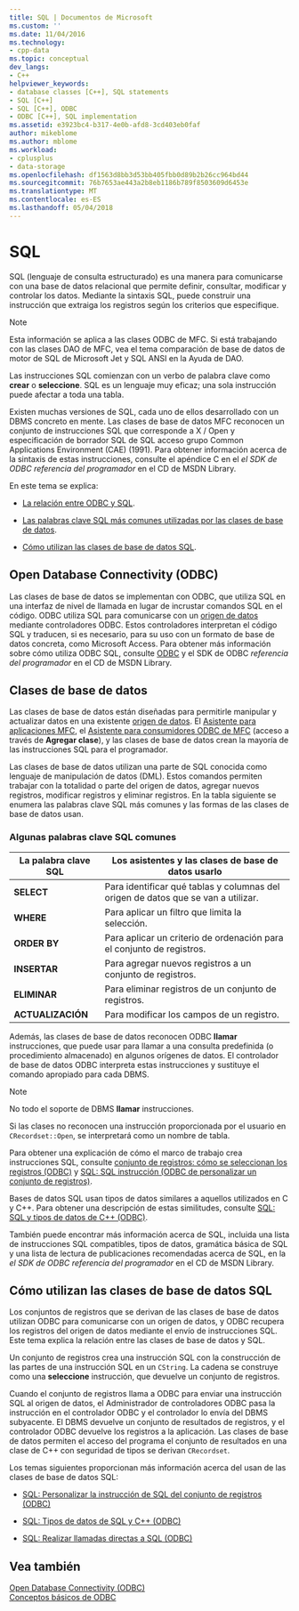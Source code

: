 ```yaml
---
title: SQL | Documentos de Microsoft
ms.custom: ''
ms.date: 11/04/2016
ms.technology:
- cpp-data
ms.topic: conceptual
dev_langs:
- C++
helpviewer_keywords:
- database classes [C++], SQL statements
- SQL [C++]
- SQL [C++], ODBC
- ODBC [C++], SQL implementation
ms.assetid: e3923bc4-b317-4e0b-afd8-3cd403eb0faf
author: mikeblome
ms.author: mblome
ms.workload:
- cplusplus
- data-storage
ms.openlocfilehash: df1563d8bb3d53bb405fbb0d89b2b26cc964bd44
ms.sourcegitcommit: 76b7653ae443a2b8eb1186b789f8503609d6453e
ms.translationtype: MT
ms.contentlocale: es-ES
ms.lasthandoff: 05/04/2018
---
```

# <a name="sql"></a>SQL
SQL (lenguaje de consulta estructurado) es una manera para comunicarse con una base de datos relacional que permite definir, consultar, modificar y controlar los datos. Mediante la sintaxis SQL, puede construir una instrucción que extraiga los registros según los criterios que especifique.  
  
> [!NOTE]
>  Esta información se aplica a las clases ODBC de MFC. Si está trabajando con las clases DAO de MFC, vea el tema comparación de base de datos de motor de SQL de Microsoft Jet y SQL ANSI en la Ayuda de DAO.  
  
 Las instrucciones SQL comienzan con un verbo de palabra clave como **crear** o **seleccione**. SQL es un lenguaje muy eficaz; una sola instrucción puede afectar a toda una tabla.  
  
 Existen muchas versiones de SQL, cada uno de ellos desarrollado con un DBMS concreto en mente. Las clases de base de datos MFC reconocen un conjunto de instrucciones SQL que corresponde a X / Open y especificación de borrador SQL de SQL acceso grupo Common Applications Environment (CAE) (1991). Para obtener información acerca de la sintaxis de estas instrucciones, consulte el apéndice C en el *el SDK de ODBC* *referencia del programador* en el CD de MSDN Library.  
  
 En este tema se explica:  
  
-   [La relación entre ODBC y SQL](#_core_open_database_connectivity_.28.odbc.29).  
  
-   [Las palabras clave SQL más comunes utilizadas por las clases de base de datos](#_core_the_database_classes).  
  
-   [Cómo utilizan las clases de base de datos SQL](#_core_how_the_database_classes_use_sql).  
  
##  <a name="_core_open_database_connectivity_.28.odbc.29"></a> Open Database Connectivity (ODBC)  
 Las clases de base de datos se implementan con ODBC, que utiliza SQL en una interfaz de nivel de llamada en lugar de incrustar comandos SQL en el código. ODBC utiliza SQL para comunicarse con un [origen de datos](../../data/odbc/data-source-odbc.md) mediante controladores ODBC. Estos controladores interpretan el código SQL y traducen, si es necesario, para su uso con un formato de base de datos concreta, como Microsoft Access. Para obtener más información sobre cómo utiliza ODBC SQL, consulte [ODBC](../../data/odbc/odbc-basics.md) y el SDK de ODBC *referencia del programador* en el CD de MSDN Library.  
  
##  <a name="_core_the_database_classes"></a> Clases de base de datos  
 Las clases de base de datos están diseñadas para permitirle manipular y actualizar datos en una existente [origen de datos](../../data/odbc/data-source-odbc.md). El [Asistente para aplicaciones MFC](../../mfc/reference/database-support-mfc-application-wizard.md), el [Asistente para consumidores ODBC de MFC](../../mfc/reference/adding-an-mfc-odbc-consumer.md) (acceso a través de **Agregar clase**), y las clases de base de datos crean la mayoría de las instrucciones SQL para el programador.  
  
 Las clases de base de datos utilizan una parte de SQL conocida como lenguaje de manipulación de datos (DML). Estos comandos permiten trabajar con la totalidad o parte del origen de datos, agregar nuevos registros, modificar registros y eliminar registros. En la tabla siguiente se enumera las palabras clave SQL más comunes y las formas de las clases de base de datos usan.  
  
### <a name="some-common-sql-keywords"></a>Algunas palabras clave SQL comunes  
  
|La palabra clave SQL|Los asistentes y las clases de base de datos usarlo|  
|-----------------|---------------------------------------------|  
|**SELECT**|Para identificar qué tablas y columnas del origen de datos que se van a utilizar.|  
|**WHERE**|Para aplicar un filtro que limita la selección.|  
|**ORDER BY**|Para aplicar un criterio de ordenación para el conjunto de registros.|  
|**INSERTAR**|Para agregar nuevos registros a un conjunto de registros.|  
|**ELIMINAR**|Para eliminar registros de un conjunto de registros.|  
|**ACTUALIZACIÓN**|Para modificar los campos de un registro.|  
  
 Además, las clases de base de datos reconocen ODBC **llamar** instrucciones, que puede usar para llamar a una consulta predefinida (o procedimiento almacenado) en algunos orígenes de datos. El controlador de base de datos ODBC interpreta estas instrucciones y sustituye el comando apropiado para cada DBMS.  
  
> [!NOTE]
>  No todo el soporte de DBMS **llamar** instrucciones.  
  
 Si las clases no reconocen una instrucción proporcionada por el usuario en `CRecordset::Open`, se interpretará como un nombre de tabla.  
  
 Para obtener una explicación de cómo el marco de trabajo crea instrucciones SQL, consulte [conjunto de registros: cómo se seleccionan los registros (ODBC)](../../data/odbc/recordset-how-recordsets-select-records-odbc.md) y [SQL: SQL instrucción (ODBC de personalizar un conjunto de registros)](../../data/odbc/sql-customizing-your-recordsets-sql-statement-odbc.md).  
  
 Bases de datos SQL usan tipos de datos similares a aquellos utilizados en C y C++. Para obtener una descripción de estas similitudes, consulte [SQL: SQL y tipos de datos de C++ (ODBC)](../../data/odbc/sql-sql-and-cpp-data-types-odbc.md).  
  
 También puede encontrar más información acerca de SQL, incluida una lista de instrucciones SQL compatibles, tipos de datos, gramática básica de SQL y una lista de lectura de publicaciones recomendadas acerca de SQL, en la *el SDK de ODBC* *referencia del programador*  en el CD de MSDN Library.  
  
##  <a name="_core_how_the_database_classes_use_sql"></a> Cómo utilizan las clases de base de datos SQL  
 Los conjuntos de registros que se derivan de las clases de base de datos utilizan ODBC para comunicarse con un origen de datos, y ODBC recupera los registros del origen de datos mediante el envío de instrucciones SQL. Este tema explica la relación entre las clases de base de datos y SQL.  
  
 Un conjunto de registros crea una instrucción SQL con la construcción de las partes de una instrucción SQL en un `CString`. La cadena se construye como una **seleccione** instrucción, que devuelve un conjunto de registros.  
  
 Cuando el conjunto de registros llama a ODBC para enviar una instrucción SQL al origen de datos, el Administrador de controladores ODBC pasa la instrucción en el controlador ODBC y el controlador lo envía del DBMS subyacente. El DBMS devuelve un conjunto de resultados de registros, y el controlador ODBC devuelve los registros a la aplicación. Las clases de base de datos permiten el acceso del programa el conjunto de resultados en una clase de C++ con seguridad de tipos se derivan `CRecordset`.  
  
 Los temas siguientes proporcionan más información acerca del usan de las clases de base de datos SQL:  
  
-   [SQL: Personalizar la instrucción de SQL del conjunto de registros (ODBC)](../../data/odbc/sql-customizing-your-recordsets-sql-statement-odbc.md)  
  
-   [SQL: Tipos de datos de SQL y C++ (ODBC)](../../data/odbc/sql-sql-and-cpp-data-types-odbc.md)  
  
-   [SQL: Realizar llamadas directas a SQL (ODBC)](../../data/odbc/sql-making-direct-sql-calls-odbc.md)  
  
## <a name="see-also"></a>Vea también  
 [Open Database Connectivity (ODBC)](../../data/odbc/open-database-connectivity-odbc.md)   
 [Conceptos básicos de ODBC](../../data/odbc/odbc-basics.md)
